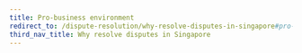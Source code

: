 ```yaml
---
title: Pro-business environment
redirect_to: /dispute-resolution/why-resolve-disputes-in-singapore#pro-business-environment
third_nav_title: Why resolve disputes in Singapore
---
```

